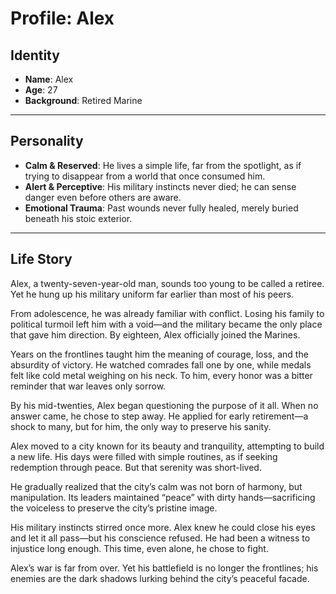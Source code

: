# Profile: Alex

## Identity

- **Name**: Alex
- **Age**: 27
- **Background**: Retired Marine

---

## Personality

- **Calm & Reserved**: He lives a simple life, far from the spotlight, as if trying to disappear from a world that once consumed him.
- **Alert & Perceptive**: His military instincts never died; he can sense danger even before others are aware.
- **Emotional Trauma**: Past wounds never fully healed, merely buried beneath his stoic exterior.

---

## Life Story

Alex, a twenty-seven-year-old man, sounds too young to be called a retiree. Yet he hung up his military uniform far earlier than most of his peers.

From adolescence, he was already familiar with conflict. Losing his family to political turmoil left him with a void—and the military became the only place that gave him direction. By eighteen, Alex officially joined the Marines.

Years on the frontlines taught him the meaning of courage, loss, and the absurdity of victory. He watched comrades fall one by one, while medals felt like cold metal weighing on his neck. To him, every honor was a bitter reminder that war leaves only sorrow.

By his mid-twenties, Alex began questioning the purpose of it all. When no answer came, he chose to step away. He applied for early retirement—a shock to many, but for him, the only way to preserve his sanity.

Alex moved to a city known for its beauty and tranquility, attempting to build a new life. His days were filled with simple routines, as if seeking redemption through peace. But that serenity was short-lived.

He gradually realized that the city’s calm was not born of harmony, but manipulation. Its leaders maintained “peace” with dirty hands—sacrificing the voiceless to preserve the city’s pristine image.

His military instincts stirred once more. Alex knew he could close his eyes and let it all pass—but his conscience refused. He had been a witness to injustice long enough. This time, even alone, he chose to fight.

Alex’s war is far from over. Yet his battlefield is no longer the frontlines; his enemies are the dark shadows lurking behind the city’s peaceful facade.
